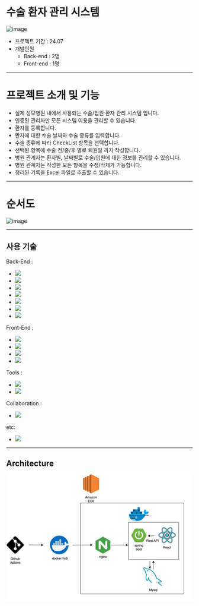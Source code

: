 # 수술 환자 관리 시스템
![image](https://github.com/user-attachments/assets/bd613b85-edd0-4a7b-a2ca-4f527a0caaac)

- 프로젝트 기간 : 24.07
- 개발인원
  - Back-end : 2명
  - Front-end : 1명

---
# 프로젝트 소개 및 기능
- 실제 성모병원 내에서 사용되는 수술/입원 환자 관리 시스템 입니다.
- 인증된 관리자만 모든 시스템 이용을 관리할 수 있습니다.
- 환자를 등록합니다.
- 환자에 대한 수술 날짜와 수술 종류를 입력합니다.
- 수술 종류에 따라 CheckList 항목을 선택합니다.
- 선택된 항목에 수술 전/중/후 별로 퇴원일 까지 작성합니다.
- 병원 관계자는 환자별, 날짜별로 수술/입원에 대한 정보를 관리할 수 있습니다.
- 병원 관계자는 작성한 모든 항목을 수정/삭제가 가능합니다.
- 정리된 기록을 Excel 파일로 추출할 수 있습니다.

---
# 순서도
![image](https://github.com/user-attachments/assets/ea92c744-c4cb-4691-986b-4e8fc72550ad)


---
## 사용 기술
Back-End : 
- <img src="https://img.shields.io/badge/springboot-6DB33F?style=for-the-badge&logo=springboot&logoColor=white">
- <img src="https://img.shields.io/badge/spring%20security-6DB33F?style=for-the-badge&logo=spring%20security&logoColor=white">
- <img src="https://img.shields.io/badge/json%20web%20tokens-000000?style=for-the-badge&logo=json%20web%20tokens&logoColor=white">
- <img src="https://img.shields.io/badge/mysql-4479A1?style=for-the-badge&logo=mysql&logoColor=white">
- <img src="https://img.shields.io/badge/amazon%20ec2-FF9900?style=for-the-badge&logo=amazon%20ec2&logoColor=white">
- <img src="https://img.shields.io/badge/swagger-85EA2D?style=for-the-badge&logo=swagger&logoColor=white">
- <img src="https://img.shields.io/badge/nginx-85EA2D?style=for-the-badge&logo=nginx&logoColor=white">


Front-End :
- <img src="https://img.shields.io/badge/react-61DAFB?style=for-the-badge&logo=react&logoColor=white">
- <img src="https://img.shields.io/badge/react%20query-FF4154?style=for-the-badge&logo=react%20query&logoColor=white">
- <img src="https://img.shields.io/badge/tailwind%20css-06B6D4?style=for-the-badge&logo=tailwind%20css&logoColor=white">
- <img src="https://img.shields.io/badge/zustand-000000?style=for-the-badge&logo=next&logoColor=white">

Tools :
- <img src="https://img.shields.io/badge/visual%20studio%20code%20studio-007ACC?style=for-the-badge&logo=visual%20studio%20code&logoColor=white">
- <img src="https://img.shields.io/badge/intellij%20idea-000000?style=for-the-badge&logo=intellij%20idea&logoColor=white">

Collaboration :
- <img src="https://img.shields.io/badge/github-181717?style=for-the-badge&logo=github&logoColor=white">

etc:
- <img src="https://img.shields.io/badge/docker-2496ED?style=for-the-badge&logo=docker&logoColor=white">
---
## Architecture
![img_1.png](img_1.png)
